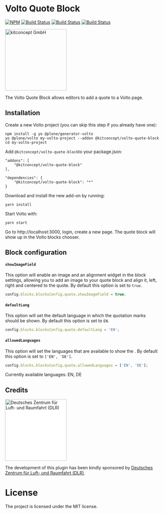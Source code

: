 # Volto Quote Block

[![NPM](https://img.shields.io/npm/v/@kitconcept/volto-quote-block.svg)](https://www.npmjs.com/package/@kitconcept/volto-quote-block)
[![Build Status](https://github.com/kitconcept/volto-quote-block/actions/workflows/code.yml/badge.svg)](https://github.com/kitconcept/volto-quote-block/actions)
[![Build Status](https://github.com/kitconcept/volto-quote-block/actions/workflows/unit.yml/badge.svg)](https://github.com/kitconcept/volto-quote-block/actions)
[![Build Status](https://github.com/kitconcept/volto-quote-block/actions/workflows/acceptance.yml/badge.svg)](https://github.com/kitconcept/volto-quote-block/actions)

<img alt="kitconcept GmbH" width="200px" src="https://kitconcept.com/logo.svg">

The Volto Quote Block allows editors to add a quote to a Volto page.

## Installation

Create a new Volto project (you can skip this step if you already have one):

```
npm install -g yo @plone/generator-volto
yo @plone/volto my-volto-project --addon @kitconcept/volto-quote-block
cd my-volto-project
```

Add `@kitconcept/volto-quote-block`to your package.json:

```
"addons": [
    "@kitconcept/volto-quote-block"
],

"dependencies": {
    "@kitconcept/volto-quote-block": "*"
}
```

Download and install the new add-on by running:

```
yarn install
```

Start Volto with:

```
yarn start
```

Go to http://localhost:3000, login, create a new page. The quote block will show up in the Volto blocks chooser.

## Block configuration

#### `showImageField`

This option will enable an image and an alignment widget in the block settings, allowing you to add an image to your quote block and align it, left, right and centered to the quote. By default this option is set to `true`.

```js
config.blocks.blocksConfig.quote.showImageField = true;
```

#### `defaultLang`

This option will set the default language in which the quotation marks should be shown. By default this option is set to `EN`.

```js
config.blocks.blocksConfig.quote.defaultLang = 'EN';
```

#### `allowedLanguages`

This option will set the languages that are available to show the . By default this option is set to `['EN', 'DE']`.

```js
config.blocks.blocksConfig.quote.allowedLanguages = ['EN', 'DE'];
```

Currently available languages: EN, DE

## Credits

<img alt="Deutsches Zentrum für Luft- und Raumfahrt (DLR)" width="200px" src="https://www.dlr.de/static/media/Logo-de.697a8e1f.svg" style="background-color:white">

The development of this plugin has been kindly sponsored by [Deutsches Zentrum für Luft- und Raumfahrt (DLR)](https://dlr.de/de).

# License

The project is licensed under the MIT license.
